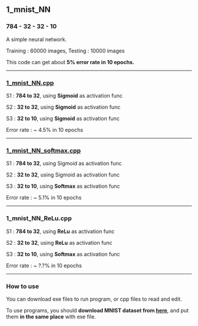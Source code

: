 ## 1_mnist_NN

### 784 - 32 - 32 - 10

A simple neural network.

Training : 60000 images, Testing : 10000 images 

This code can get about **5% error rate in 10 epochs.**

---

### [1_mnist_NN.cpp](1_mnist_NN.cpp)

S1 : **784 to 32**, using **Sigmoid** as activation func

S2 : **32 to 32**, using **Sigmoid** as activation func

S3 : **32 to 10**, using **Sigmoid** as activation func

Error rate : ~ 4.5% in 10 epochs

---

### [1_mnist_NN_softmax.cpp](1_mnist_NN_softmax.cpp)

S1 : **784 to 32**, using Sigmoid as activation func

S2 : **32 to 32**, using Sigmoid as activation func

S3 : **32 to 10**, using **Softmax** as activation func

Error rate : ~ 5.1% in 10 epochs

---

### 1_mnist_NN_ReLu.cpp

S1 : **784 to 32**, using **ReLu** as activation func 

S2 : **32 to 32**, using **ReLu** as activation func

S3 : **32 to 10**, using **Softmax** as activation func

Error rate : ~ ?.?% in 10 epochs

---

### How to use

You can download exe files to run program, or cpp files to read and edit.

To use programs, you should **download MNIST dataset from [here](http://yann.lecun.com/exdb/mnist/)**, and put them **in the same place** with exe file.
